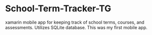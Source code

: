 # School-Term-Tracker-TG
 xamarin mobile app for keeping track of school terms, courses, and assessments. Utilizes SQLite database. This was my first mobile app.
